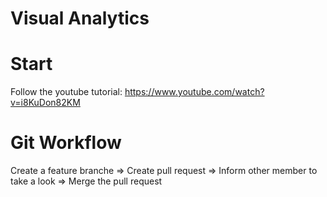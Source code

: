 # Visual Analytics

# Start
Follow the youtube tutorial: https://www.youtube.com/watch?v=i8KuDon82KM

# Git Workflow
Create a feature branche => Create pull request => Inform other member to take a look => Merge the pull request